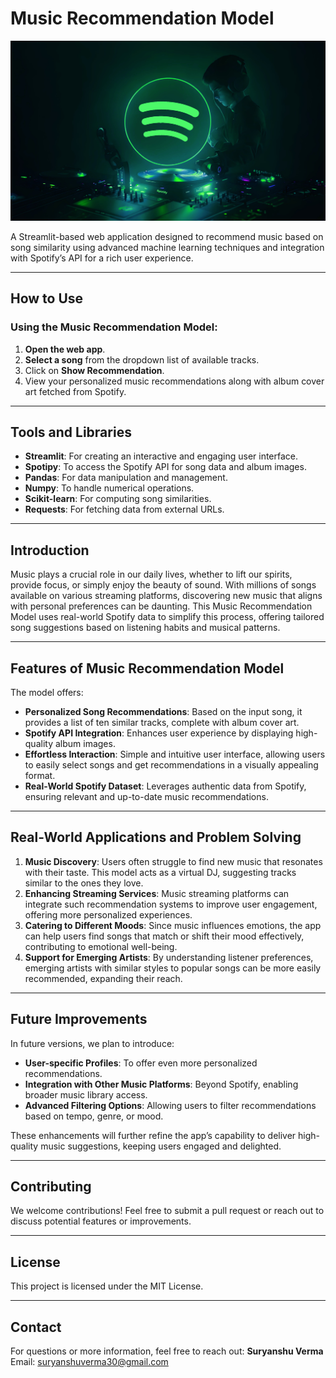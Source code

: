 
# Music Recommendation Model
![Banner](1333817.jpeg)

A Streamlit-based web application designed to recommend music based on song similarity using advanced machine learning techniques and integration with Spotify’s API for a rich user experience.

---

## How to Use

### Using the Music Recommendation Model:
1. **Open the web app**.
2. **Select a song** from the dropdown list of available tracks.
3. Click on **Show Recommendation**.
4. View your personalized music recommendations along with album cover art fetched from Spotify.

---

## Tools and Libraries
- **Streamlit**: For creating an interactive and engaging user interface.
- **Spotipy**: To access the Spotify API for song data and album images.
- **Pandas**: For data manipulation and management.
- **Numpy**: To handle numerical operations.
- **Scikit-learn**: For computing song similarities.
- **Requests**: For fetching data from external URLs.

---

## Introduction
Music plays a crucial role in our daily lives, whether to lift our spirits, provide focus, or simply enjoy the beauty of sound. With millions of songs available on various streaming platforms, discovering new music that aligns with personal preferences can be daunting. This Music Recommendation Model uses real-world Spotify data to simplify this process, offering tailored song suggestions based on listening habits and musical patterns.

---

## Features of Music Recommendation Model
The model offers:
- **Personalized Song Recommendations**: Based on the input song, it provides a list of ten similar tracks, complete with album cover art.
- **Spotify API Integration**: Enhances user experience by displaying high-quality album images.
- **Effortless Interaction**: Simple and intuitive user interface, allowing users to easily select songs and get recommendations in a visually appealing format.
- **Real-World Spotify Dataset**: Leverages authentic data from Spotify, ensuring relevant and up-to-date music recommendations.

---

## Real-World Applications and Problem Solving
1. **Music Discovery**: Users often struggle to find new music that resonates with their taste. This model acts as a virtual DJ, suggesting tracks similar to the ones they love.
2. **Enhancing Streaming Services**: Music streaming platforms can integrate such recommendation systems to improve user engagement, offering more personalized experiences.
3. **Catering to Different Moods**: Since music influences emotions, the app can help users find songs that match or shift their mood effectively, contributing to emotional well-being.
4. **Support for Emerging Artists**: By understanding listener preferences, emerging artists with similar styles to popular songs can be more easily recommended, expanding their reach.

---

## Future Improvements
In future versions, we plan to introduce:
- **User-specific Profiles**: To offer even more personalized recommendations.
- **Integration with Other Music Platforms**: Beyond Spotify, enabling broader music library access.
- **Advanced Filtering Options**: Allowing users to filter recommendations based on tempo, genre, or mood.

These enhancements will further refine the app’s capability to deliver high-quality music suggestions, keeping users engaged and delighted.

---

## Contributing
We welcome contributions! Feel free to submit a pull request or reach out to discuss potential features or improvements.

---

## License
This project is licensed under the MIT License.

---

## Contact
For questions or more information, feel free to reach out:
**Suryanshu Verma**  
Email: suryanshuverma30@gmail.com
